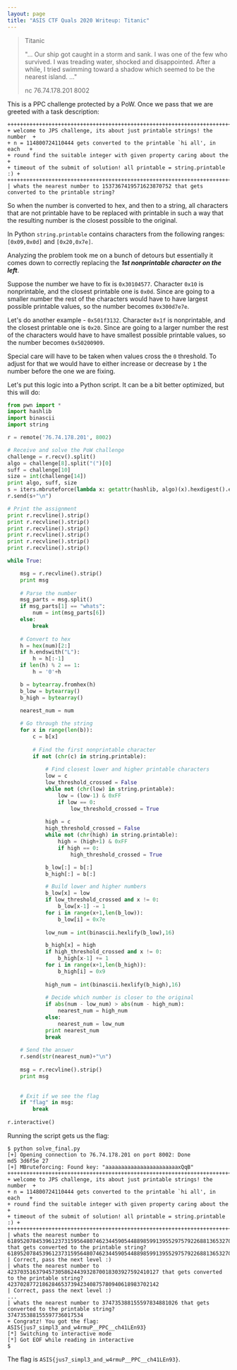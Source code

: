 ```yaml
---
layout: page
title: "ASIS CTF Quals 2020 Writeup: Titanic"
---
```


> Titanic
> 
> "... Our ship got caught in a storm and sank. I was one of the few who survived. I was treading water, shocked and disappointed. After a while, I tried swimming toward a shadow which seemed to be the nearest island. ..."
> 
> nc 76.74.178.201 8002

This is a PPC challenge protected by a PoW. Once we pass that we are greeted with a task description:

```
+++++++++++++++++++++++++++++++++++++++++++++++++++++++++++++++++++++++++++
+ welcome to JPS challenge, its about just printable strings! the number  +
+ n = 114800724110444 gets converted to the printable `hi all', in each   +
+ round find the suitable integer with given property caring about the    +
+ timeout of the submit of solution! all printable = string.printable  :) +
+++++++++++++++++++++++++++++++++++++++++++++++++++++++++++++++++++++++++++
| whats the nearest number to 1537367419571623870752 that gets converted to the printable string?
```

So when the number is converted to hex, and then to a string, all characters that are not printable have to be replaced with printable in such a way that the resulting number is the closest possible to the original.

In Python ```string.printable``` contains characters from the following ranges: ```[0x09,0x0d]``` and ```[0x20,0x7e]```.

Analyzing the problem took me on a bunch of detours but essentially it comes down to correctly replacing the ***1st nonprintable character on the left***.

Suppose the number we have to fix is ```0x30104577```. Character ```0x10``` is nonprintable, and the closest printable one is ```0x0d```. Since are going to a smaller number the rest of the characters would have to have largest possible printable values, so the number becomes ```0x300d7e7e```. 

Let's do another example - ```0x501f3132```. Character ```0x1f``` is nonprintable, and the closest printable one is ```0x20```. Since are going to a larger number the rest of the characters would have to have smallest possible printable values, so the number becomes ```0x50200909```. 

Special care will have to be taken when values cross the ```0``` threshold. To adjust for that we would have to either increase or decrease by ```1``` the number before the one we are fixing.

Let's put this logic into a Python script. It can be a bit better optimized, but this will do:

```python
from pwn import *
import hashlib
import binascii
import string

r = remote('76.74.178.201', 8002)

# Receive and solve the PoW challenge
challenge = r.recv().split()
algo = challenge[8].split("(")[0]
suff = challenge[10]
size = int(challenge[14])
print algo, suff, size
s = iters.mbruteforce(lambda x: getattr(hashlib, algo)(x).hexdigest().endswith(suff), string.letters+string.digits, size, 'fixed')
r.send(s+"\n")

# Print the assignment
print r.recvline().strip()
print r.recvline().strip()
print r.recvline().strip()
print r.recvline().strip()
print r.recvline().strip()
print r.recvline().strip()

while True:

	msg = r.recvline().strip()
	print msg
	
	# Parse the number
	msg_parts = msg.split()
	if msg_parts[1] == "whats":
		num = int(msg_parts[6])
	else:
		break
	
	# Convert to hex
	h = hex(num)[2:]
	if h.endswith("L"):
		h = h[:-1]
	if len(h) % 2 == 1:
		h = '0'+h

	b = bytearray.fromhex(h)
	b_low = bytearray()
	b_high = bytearray()
	
	nearest_num = num

	# Go through the string
	for x in range(len(b)):
		c = b[x]
		
		# Find the first nonprintable character
		if not (chr(c) in string.printable): 
			
			# Find closest lower and higher printable characters
			low = c
			low_threshold_crossed = False
			while not (chr(low) in string.printable):
				low = (low-1) & 0xFF
				if low == 0:
					low_threshold_crossed = True
				
			high = c
			high_threshold_crossed = False
			while not (chr(high) in string.printable):
				high = (high+1) & 0xFF
				if high == 0:
					high_threshold_crossed = True

			b_low[:] = b[:]
			b_high[:] = b[:]

			# Build lower and higher numbers 
			b_low[x] = low
			if low_threshold_crossed and x != 0:
				b_low[x-1] -= 1
			for i in range(x+1,len(b_low)):
				b_low[i] = 0x7e
				
			low_num = int(binascii.hexlify(b_low),16)

			b_high[x] = high
			if high_threshold_crossed and x != 0:
				b_high[x-1] += 1
			for i in range(x+1,len(b_high)):
				b_high[i] = 0x9
					
			high_num = int(binascii.hexlify(b_high),16)
			
			# Decide which number is closer to the original
			if abs(num - low_num) > abs(num - high_num):
				nearest_num = high_num
			else:
				nearest_num = low_num
			print nearest_num
			break
	
	# Send the answer
	r.send(str(nearest_num)+"\n")
	
	msg = r.recvline().strip()
	print msg
	
	
	# Exit if we see the flag
	if "flag" in msg:
		break
	
r.interactive()
```

Running the script gets us the flag:

```
$ python solve_final.py 
[+] Opening connection to 76.74.178.201 on port 8002: Done
md5 3d6f5e 27
[+] MBruteforcing: Found key: "aaaaaaaaaaaaaaaaaaaaaaaxQqB"
+++++++++++++++++++++++++++++++++++++++++++++++++++++++++++++++++++++++++++
+ welcome to JPS challenge, its about just printable strings! the number  +
+ n = 114800724110444 gets converted to the printable `hi all', in each   +
+ round find the suitable integer with given property caring about the    +
+ timeout of the submit of solution! all printable = string.printable  :) +
+++++++++++++++++++++++++++++++++++++++++++++++++++++++++++++++++++++++++++
| whats the nearest number to 61895207845396123731595648074623445905448898599139552975792268813653270992177034837318006329338741700 that gets converted to the printable string?
61895207845396123731595648074623445905448898599139552975792268813653270992177034837318006329410390281
| Correct, pass the next level :)
| whats the nearest number to 423703516379457305862443932870018303927592410127 that gets converted to the printable string?
423702877218628465373942340875780940618983702142
| Correct, pass the next level :)
...
| whats the nearest number to 374735388155597834881026 that gets converted to the printable string?
374735388155597736017534
+ Congratz! You got the flag: ASIS{jus7_simpl3_and_w4rmuP__PPC__ch41LEn93}
[*] Switching to interactive mode
[*] Got EOF while reading in interactive
$  
```

The flag is ```ASIS{jus7_simpl3_and_w4rmuP__PPC__ch41LEn93}```.